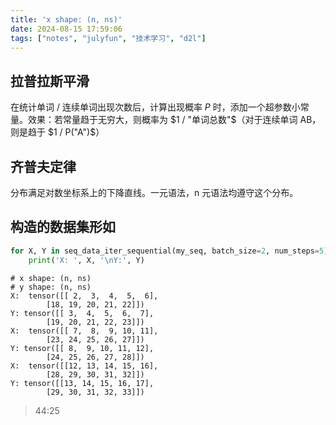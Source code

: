 ```yaml
---
title: 'x shape: (n, ns)'
date: 2024-08-15 17:59:06
tags: ["notes", "julyfun", "技术学习", "d2l"]
---
```

## 拉普拉斯平滑

在统计单词 / 连续单词出现次数后，计算出现概率 $P$ 时，添加一个超参数小常量。效果：若常量趋于无穷大，则概率为 $1 / "单词总数"$（对于连续单词 AB，则是趋于 $1 / P("A")$）

## 齐普夫定律

分布满足对数坐标系上的下降直线。一元语法，n 元语法均遵守这个分布。

## 构造的数据集形如

```python
for X, Y in seq_data_iter_sequential(my_seq, batch_size=2, num_steps=5):
    print('X: ', X, '\nY:', Y)
```

```
# x shape: (n, ns)
# y shape: (n, ns)
X:  tensor([[ 2,  3,  4,  5,  6],
        [18, 19, 20, 21, 22]])
Y: tensor([[ 3,  4,  5,  6,  7],
        [19, 20, 21, 22, 23]])
X:  tensor([[ 7,  8,  9, 10, 11],
        [23, 24, 25, 26, 27]])
Y: tensor([[ 8,  9, 10, 11, 12],
        [24, 25, 26, 27, 28]])
X:  tensor([[12, 13, 14, 15, 16],
        [28, 29, 30, 31, 32]])
Y: tensor([[13, 14, 15, 16, 17],
        [29, 30, 31, 32, 33]])
```

> 44:25
